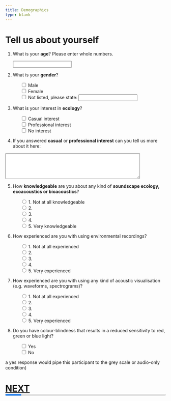 ```yaml
---
title: Demographics
type: blank
---
```


# Tell us about yourself


 <form action="">

1. What is your **age**? 
Please enter whole numbers. <p>
<input type="text" name="age"/><p>

2. What is your **gender**? <p><ul>
<input type = "checkbox" name = "male"> Male <br>
<input type = "checkbox" name = "female"> Female <br>
<input type = "checkbox" name = "othergender"> Not listed, please state: <input type="text" name="othergender_text"/><p></ul>

3. What is your interest in **ecology**? <p><ul>
<input type = "checkbox" name = "casualinterest"> Casual interest <br>
<input type = "checkbox" name = "prointerest"> Professional interest <br>
<input type = "checkbox" name = "nointerest"> No interest<p></ul>

4. If you answered **casual** or **professional interest** can you tell us more about it here: <p>
<textarea id="Q4" name="Q4" class="element textarea medium" rows = "5" cols = "50"></textarea> <p>

5. How **knowledgeable** are you about any kind of **soundscape ecology, ecoacoustics or bioacoustics**? <p id = q5><ul>
        <input type="radio" name="q5" value="1">
        <label>1. Not at all knowledgeable</label><br>
     <input type="radio" name="q5" value="2">
        <label>2.</label><br>
      <input type="radio" name="q5" value="3">
        <label>3. </label><br>
      <input type="radio" name="q5" value="4">
        <label>4. </label><br>
     <input type="radio" name="q5" value="5">
        <label>5. Very knowledgeable</label>
</ul></p>

6. How experienced are you with using environmental recordings? <p id = q6><ul>
      <input type="radio" name="q6" value="1">
        <label>1. Not at all experienced</label><br>
        <input type="radio" name="q6" value="2">
        <label>2.</label><br>
        <input type="radio" name="q6" value="3">
        <label>3. </label><br>
        <input type="radio" name="q6" value="4">
        <label>4. </label><br>
        <input type="radio" name="q6" value="5">
        <label>5. Very experienced</label>
</ul></p>

7. How experienced are you with using any kind of acoustic visualisation (e.g. waveforms, spectrograms)? <p id = q7>
     <ul><input type="radio" name="q7" value="1">
        <label>1. Not at all experienced</label><br>
        <input type="radio" name="q7" value="2">
        <label>2.</label><br>
        <input type="radio" name="q7" value="3">
        <label>3. </label><br>
        <input type="radio" name="q7" value="4">
        <label>4. </label><br>
        <input type="radio" name="q7" value="5">
        <label>5. Very experienced</label>
</p> </ul>

8. Do you have colour-blindness that results in a reduced sensitivity to red, green or blue light? <p><ul>
<input type = "checkbox" name = "colourblind"> Yes <br>
<input type = "checkbox" name = "not_colourblind"> No <br>
</ul>

 a yes response would pipe this participant to the grey scale or audio-only condition)
</ol>
</form>


# **[NEXT](C:\Backup\Ecosounds\GitHub\interaction-experiments\content\experiments\fcs\Tute1.md)**
  </div>
<progress id="bar" max="100" value="10" style = "width:100%;margin:0px; height:10px; position: relative; bottom:20px;"> </progress><br>
